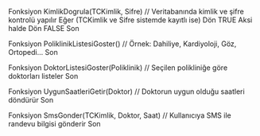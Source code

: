Fonksiyon KimlikDogrula(TCKimlik, Sifre)
    // Veritabanında kimlik ve şifre kontrolü yapılır
    Eğer (TCKimlik ve Sifre sistemde kayıtlı ise)
        Dön TRUE
    Aksi halde
        Dön FALSE
Son

Fonksiyon PoliklinikListesiGoster()
    // Örnek: Dahiliye, Kardiyoloji, Göz, Ortopedi...
Son

Fonksiyon DoktorListesiGoster(Poliklinik)
    // Seçilen polikliniğe göre doktorları listeler
Son

Fonksiyon UygunSaatleriGetir(Doktor)
    // Doktorun uygun olduğu saatleri döndürür
Son

Fonksiyon SmsGonder(TCKimlik, Doktor, Saat)
    // Kullanıcıya SMS ile randevu bilgisi gönderir
Son
